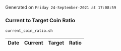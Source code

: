 Generated on `Friday 24-September-2021 at 17:08:59`

### Current to Target Coin Ratio
`current_coin_ratio.sh`

Date|Current|Target|Ratio
---|---|---|---

